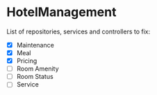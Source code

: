 # HotelManagement

List of repositories, services and controllers to fix:

- [x] Maintenance
- [x] Meal
- [x] Pricing
- [ ] Room Amenity
- [ ] Room Status
- [ ] Service

